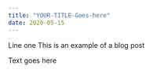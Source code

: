 ```yaml
---
title: "YOUR-TITLE-Goes-here"
date: 2020-05-15
---
```


Line one
This is an example of a blog post
 
Text goes here
